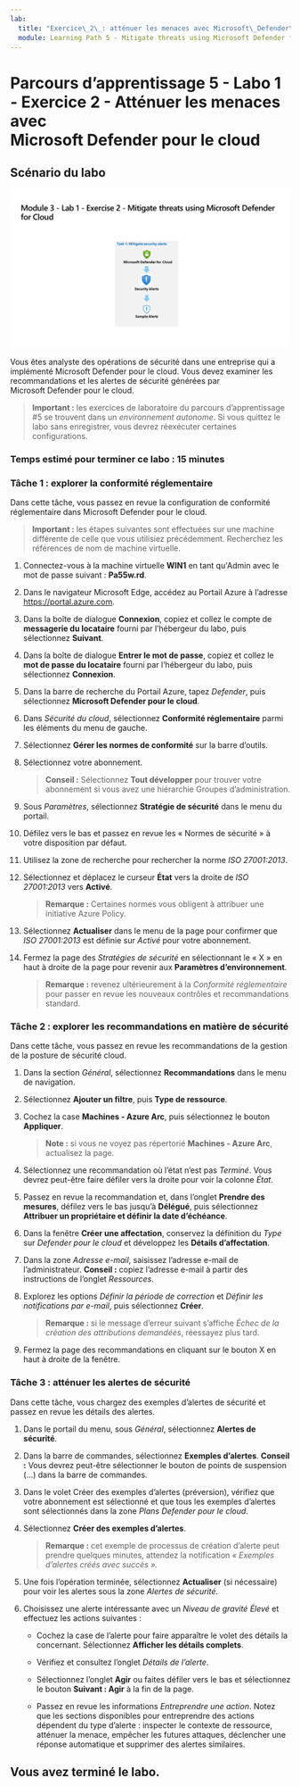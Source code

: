 ```yaml
---
lab:
  title: "Exercice\_2\_: atténuer les menaces avec Microsoft\_Defender\_pour\_le\_cloud"
  module: Learning Path 5 - Mitigate threats using Microsoft Defender for Cloud
---
```


# Parcours d’apprentissage 5 - Labo 1 - Exercice 2 - Atténuer les menaces avec Microsoft Defender pour le cloud

## Scénario du labo

![Vue d’ensemble du labo](../Media/SC-200-Lab_Diagrams_Mod3_L1_Ex2.png)

Vous êtes analyste des opérations de sécurité dans une entreprise qui a implémenté Microsoft Defender pour le cloud. Vous devez examiner les recommandations et les alertes de sécurité générées par Microsoft Defender pour le cloud.

>**Important :** les exercices de laboratoire du parcours d’apprentissage #5 se trouvent dans un *environnement autonome*. Si vous quittez le labo sans enregistrer, vous devrez réexécuter certaines configurations.

### Temps estimé pour terminer ce labo : 15 minutes

### Tâche 1 : explorer la conformité réglementaire

Dans cette tâche, vous passez en revue la configuration de conformité réglementaire dans Microsoft Defender pour le cloud. 

>**Important :** les étapes suivantes sont effectuées sur une machine différente de celle que vous utilisiez précédemment. Recherchez les références de nom de machine virtuelle.

1. Connectez-vous à la machine virtuelle **WIN1** en tant qu'Admin avec le mot de passe suivant : **Pa55w.rd**.  

1. Dans le navigateur Microsoft Edge, accédez au Portail Azure à l’adresse <https://portal.azure.com>.

1. Dans la boîte de dialogue **Connexion**, copiez et collez le compte de **messagerie du locataire** fourni par l’hébergeur du labo, puis sélectionnez **Suivant**.

1. Dans la boîte de dialogue **Entrer le mot de passe**, copiez et collez le **mot de passe du locataire** fourni par l’hébergeur du labo, puis sélectionnez **Connexion**.

1. Dans la barre de recherche du Portail Azure, tapez *Defender*, puis sélectionnez **Microsoft Defender pour le cloud**.

1. Dans *Sécurité du cloud*, sélectionnez **Conformité réglementaire** parmi les éléments du menu de gauche.

1. Sélectionnez **Gérer les normes de conformité** sur la barre d’outils.

1. Sélectionnez votre abonnement.

    >**Conseil :** Sélectionnez **Tout développer** pour trouver votre abonnement si vous avez une hiérarchie Groupes d’administration.

1. Sous *Paramètres*, sélectionnez **Stratégie de sécurité** dans le menu du portail.

1. Défilez vers le bas et passez en revue les « Normes de sécurité » à votre disposition par défaut.

1. Utilisez la zone de recherche pour rechercher la norme *ISO 27001:2013*.

1. Sélectionnez et déplacez le curseur **État** vers la droite de *ISO 27001:2013* vers **Activé**.

    >**Remarque :** Certaines normes vous obligent à attribuer une initiative Azure Policy.

1. Sélectionnez **Actualiser** dans le menu de la page pour confirmer que *ISO 27001:2013* est définie sur *Activé* pour votre abonnement.

1. Fermez la page des *Stratégies de sécurité* en sélectionnant le « X » en haut à droite de la page pour revenir aux **Paramètres d’environnement**.

    >**Remarque :** revenez ultérieurement à la *Conformité réglementaire* pour passer en revue les nouveaux contrôles et recommandations standard.

### Tâche 2 : explorer les recommandations en matière de sécurité

Dans cette tâche, vous passez en revue les recommandations de la gestion de la posture de sécurité cloud.

1. Dans la section *Général*, sélectionnez **Recommandations** dans le menu de navigation.

1. Sélectionnez **Ajouter un filtre**, puis **Type de ressource**.

1. Cochez la case **Machines - Azure Arc**, puis sélectionnez le bouton **Appliquer**.

    >**Note :** si vous ne voyez pas répertorié **Machines - Azure Arc**, actualisez la page.

1. Sélectionnez une recommandation où l’état n’est pas *Terminé*. Vous devrez peut-être faire défiler vers la droite pour voir la colonne *État*.

1. Passez en revue la recommandation et, dans l’onglet **Prendre des mesures**, défilez vers le bas jusqu’à **Délégué**, puis sélectionnez **Attribuer un propriétaire et définir la date d’échéance**.

1. Dans la fenêtre **Créer une affectation**, conservez la définition du *Type* sur *Defender pour le cloud* et développez les **Détails d’affectation**.

1. Dans la zone *Adresse e-mail*, saisissez l’adresse e-mail de l’administrateur. **Conseil :** copiez l’adresse e-mail à partir des instructions de l’onglet *Ressources*.

1. Explorez les options *Définir la période de correction* et *Définir les notifications par e-mail*, puis sélectionnez **Créer**.

    >**Remarque :** si le message d’erreur suivant s’affiche *Échec de la création des attributions demandées*, réessayez plus tard.

1. Fermez la page des recommandations en cliquant sur le bouton X en haut à droite de la fenêtre.


### Tâche 3 : atténuer les alertes de sécurité

Dans cette tâche, vous chargez des exemples d’alertes de sécurité et passez en revue les détails des alertes.


1. Dans le portail du menu, sous *Général*, sélectionnez **Alertes de sécurité**.

1. Dans la barre de commandes, sélectionnez **Exemples d’alertes**. **Conseil :** Vous devrez peut-être sélectionner le bouton de points de suspension (...) dans la barre de commandes.

1. Dans le volet Créer des exemples d’alertes (préversion), vérifiez que votre abonnement est sélectionné et que tous les exemples d’alertes sont sélectionnés dans la zone *Plans Defender pour le cloud*.

1. Sélectionnez **Créer des exemples d’alertes**.  

    >**Remarque :** cet exemple de processus de création d’alerte peut prendre quelques minutes, attendez la notification *« Exemples d’alertes créés avec succès ».*

1. Une fois l’opération terminée, sélectionnez **Actualiser** (si nécessaire) pour voir les alertes sous la zone *Alertes de sécurité*.

1. Choisissez une alerte intéressante avec un *Niveau de gravité* *Élevé* et effectuez les actions suivantes :

    - Cochez la case de l’alerte pour faire apparaître le volet des détails la concernant. Sélectionnez **Afficher les détails complets**.

    - Vérifiez et consultez l’onglet *Détails de l’alerte*.

    - Sélectionnez l’onglet **Agir** ou faites défiler vers le bas et sélectionnez le bouton **Suivant : Agir** à la fin de la page.

    - Passez en revue les informations *Entreprendre une action*. Notez que les sections disponibles pour entreprendre des actions dépendent du type d’alerte : inspecter le contexte de ressource, atténuer la menace, empêcher les futures attaques, déclencher une réponse automatique et supprimer des alertes similaires.

## Vous avez terminé le labo.
